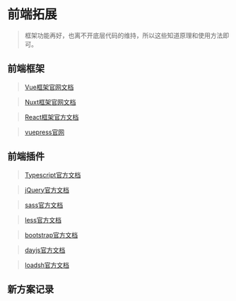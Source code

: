 # 前端拓展

> 框架功能再好，也离不开底层代码的维持，所以这些知道原理和使用方法即可。

## 前端框架

> [Vue框架官网文档](https://cn.vuejs.org/v2/guide/)

> [Nuxt框架官网文档](https://www.nuxtjs.cn/)

> [React框架官方文档](https://react.docschina.org/)

> [vuepress官网](https://vuepress.vuejs.org/zh/)

## 前端插件

> [Typescript官方文档](https://www.tslang.cn/docs/home.html)

> [jQuery官方文档](https://www.jquery123.com/)

> [sass官方文档](https://www.sass.hk/)

> [less官方文档](https://less.bootcss.com/)

> [bootstrap官方文档](https://www.bootcss.com/)

> [dayjs官方文档](https://dayjs.fenxianglu.cn/)

> [loadsh官方文档](https://www.lodashjs.com/)

## 新方案记录